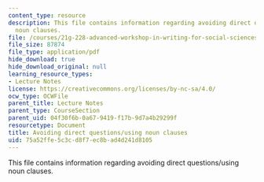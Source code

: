 ```yaml
---
content_type: resource
description: This file contains information regarding avoiding direct questions/using
  noun clauses.
file: /courses/21g-228-advanced-workshop-in-writing-for-social-sciences-and-architecture-els-spring-2007/75a52ffe5c3cd8f7ec8bad4d241d8105_MIT21G.228S07_noun_clauses.pdf
file_size: 87874
file_type: application/pdf
hide_download: true
hide_download_original: null
learning_resource_types:
- Lecture Notes
license: https://creativecommons.org/licenses/by-nc-sa/4.0/
ocw_type: OCWFile
parent_title: Lecture Notes
parent_type: CourseSection
parent_uid: 04f30f6b-0a67-9419-f17b-9d7a4b29299f
resourcetype: Document
title: Avoiding direct questions/using noun clauses
uid: 75a52ffe-5c3c-d8f7-ec8b-ad4d241d8105
---
```

This file contains information regarding avoiding direct questions/using noun clauses.